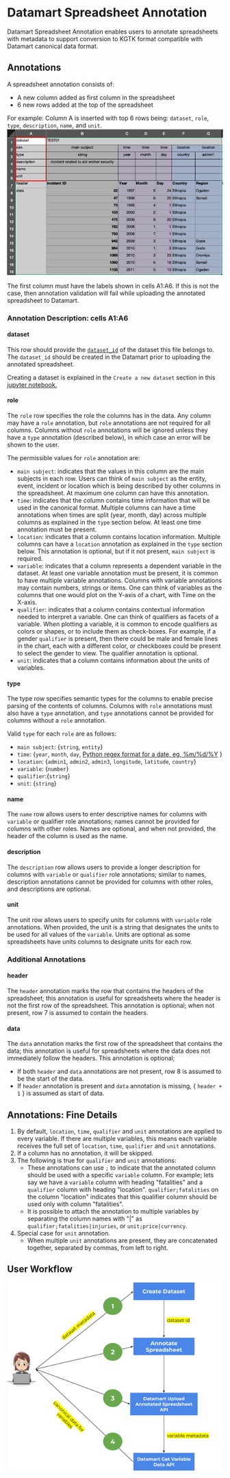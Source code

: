 # Datamart Spreadsheet Annotation

Datamart Spreadsheet Annotation enables users to annotate spreadsheets with 
metadata to support conversion to KGTK format compatible with Datamart canonical data format.

## Annotations

A spreadsheet annotation consists of:

- A new column added as first column in the spreadsheet
- 6 new rows added at the top of the spreadsheet 

For example: Column A is inserted with top 6 rows being: `dataset`, `role`, `type`, `description`, `name`, and `unit`.
 ![Datamart Spreadsheet Example](image_01.png "Datamart Spreadsheet Example")

The first column must have the labels shown in cells A1:A6. If this is not the case, then annotation
validation will fail while uploading the annotated spreadsheet to Datamart.

### Annotation Description: cells A1:A6

#### dataset

This row should provide the [`dataset_id`](https://datamart-upload.readthedocs.io/en/latest/#dataset-definition) of the dataset this file belongs to.
The `dataset_id` should be created in the Datamart prior to uploading the annotated spreadsheet.

Creating a dataset is explained in the  `Create a new dataset` section in this [jupyter notebook.](https://github.com/usc-isi-i2/datamart-api/blob/master/Datamart%20Data%20API%20Demo.ipynb)

#### role
The `role` row specifies the role the columns has in the data. Any column may have a `role` annotation, but `role` annotations are not required for all
columns. Columns without `role` annotations will be ignored unless they have a `type` annotation (described below), in which case an error will
be shown to the user.

The permissible values for `role` annotation are:

- `main subject`:  indicates that the values in this column are the main subjects in each row. Users can think of `main subject`
as the entity, event, incident or location which is being described by other columns in the spreadsheet. At maximum one column can have this annotation.
-  `time`: indicates that the column contains time information that will be used in the canonical format. Multiple columns can have
a time annotations when times are split (year, month, day) across multiple columns as explained in the `type` section below. At least one time 
annotation must be present.
- `location`: indicates that a column contains location information. Multiple columns can have a `location` annotation as explained 
in the `type` section below. This annotation is optional, but if it not present, `main subject` is required. 
- `variable`: indicates that a column represents a dependent variable in the dataset. At least one variable annotation must be
present, it is common to have multiple variable annotations. Columns with variable annotations may contain numbers, 
strings or items. One can think of variables as the columns that one would plot on the Y-axis of a chart, with Time 
on the X-axis.
- `qualifier`: indicates that a column contains contextual information needed to interpret a variable. 
One can think of qualifiers as facets of a variable. When plotting a variable, it is common to encode qualifiers 
as colors or shapes, or to include them as check-boxes. For example, if a gender `qualifier` is present, 
then there could be male and female lines in the chart, each with a different color, or checkboxes could be 
present to select the gender to view. The qualifier annotation is optional.
- `unit`: indicates that a column contains information about the units of variables.

#### type
The type row specifies semantic types for the columns to enable precise parsing of the contents of columns. 
Columns with `role` annotations must also have a `type` annotation, and `type` annotations cannot be provided 
for columns without a `role` annotation.

Valid `type` for each `role` are as follows:

- `main subject`: {`string`, `entity`}
- `time`: {`year`, `month`, `day`, [Python regex format for a date, eg, %m/%d/%Y](https://docs.python.org/3.7/library/datetime.html#strftime-and-strptime-behavior) }
- `location`: {`admin1`, `admin2`, `admin3`, `longitude`, `latitude`, `country`}
- `variable`: {`number`}
- `qualifier`:{`string`}
- `unit`: {`string`}

#### name
The `name` row allows users to enter descriptive names for columns with `variable` or qualifier role annotations; 
names cannot be provided for columns with other roles. Names are optional, and when not provided, 
the header of the column is used as the name.

#### description
The `description` row allows users to provide a longer description for columns with `variable` or `qualifier` 
role annotations; similar to names, description annotations cannot be provided for columns with other roles, 
and descriptions are optional.

#### unit
The unit row allows users to specify units for columns with `variable` role annotations. 
When provided, the unit is a string that designates the units to be used for all values of the `variable`. 
Units are optional as some spreadsheets have units columns to designate units for each row.

### Additional Annotations

#### header
The `header` annotation marks the row that contains the headers of the spreadsheet; this annotation is 
useful for spreadsheets where the header is not the first row of the spreadsheet. This annotation is optional;
 when not present, row 7 is assumed to contain the headers.
 
#### data
The `data` annotation marks the first row of the spreadsheet that contains the data; this annotation is 
useful for spreadsheets where the data does not immediately follow the headers. This annotation is optional;

   - If both `header` and `data` annotations are not present, row 8 is assumed to be the start of the data.
   - If `header` annotation is present and `data` annotation is missing, { `header + 1` } is assumed as start of data.
   
## Annotations: Fine Details

1. By default, `location`, `time`, `qualifier` and `unit` annotations are applied to every variable. If there are
multiple variables, this means each variable receives the full set of `location`, `time`, `qualifier` and `unit` 
annotations.
2. If a column has no annotation, it will be skipped.
3. The following is true for `qualifier` and `unit` annotations:
    - These annotations can use `;` to indicate that the annotated column should be used with a specific `variable` column.
    For example; lets say we have a `variable` column with heading "fatalities" and a `qualifier` column with heading "location".
    `qualifier;fatalities` on the column "location" indicates that this qualifier column should be used only with 
    column "fatalities".
    - It is possible to attach the annotation to multiple variables by separating the column names with "|" as `qualifier;fatalities|injuries`, 
    or  `unit;price|currency`.
4. Special case for `unit` annotation.
    - When multiple `unit` annotations are present, they are concatenated together, separated by commas, from 
    left to right.
    
## User Workflow

![User Workflow](image_02.png "User Workflow: Annotate Spreadsheets")

 














  


